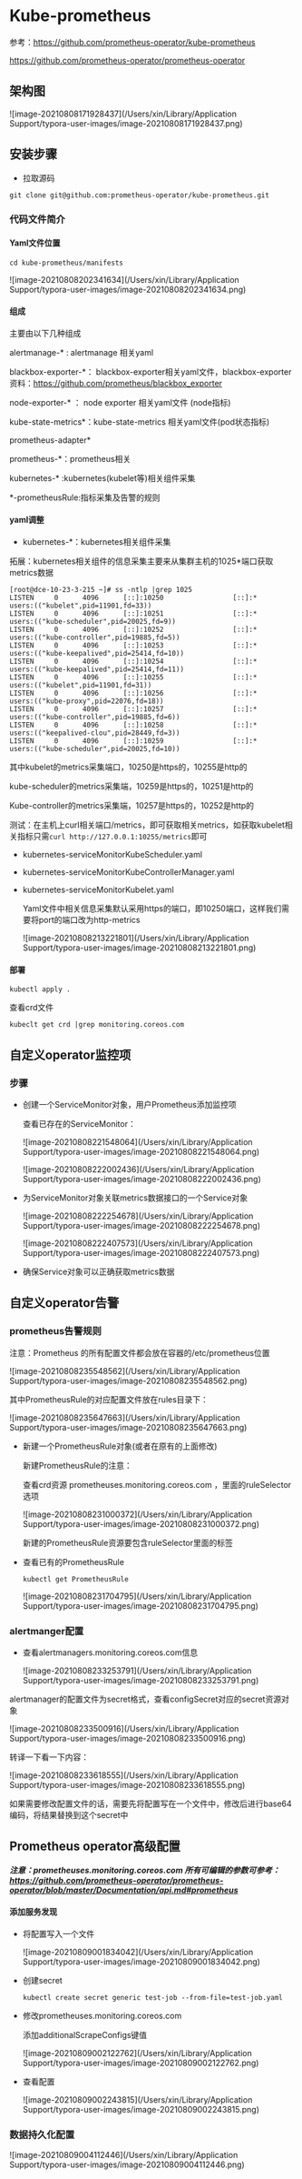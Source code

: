 

# Kube-prometheus

参考：https://github.com/prometheus-operator/kube-prometheus

https://github.com/prometheus-operator/prometheus-operator

## 架构图

![image-20210808171928437](/Users/xin/Library/Application Support/typora-user-images/image-20210808171928437.png)

## 安装步骤

- 拉取源码

```git clone git@github.com:prometheus-operator/kube-prometheus.git```

### 代码文件简介

#### Yaml文件位置

```
cd kube-prometheus/manifests
```

![image-20210808202341634](/Users/xin/Library/Application Support/typora-user-images/image-20210808202341634.png)

#### 组成

主要由以下几种组成

alertmanage-* : alertmanage 相关yaml

blackbox-exporter-*： blackbox-exporter相关yaml文件，blackbox-exporter资料：https://github.com/prometheus/blackbox_exporter

node-exporter-* ： node exporter 相关yaml文件 (node指标)

kube-state-metrics*：kube-state-metrics 相关yaml文件(pod状态指标) 

prometheus-adapter*

prometheus-*：prometheus相关

kubernetes-* :kubernetes(kubelet等)相关组件采集

*-prometheusRule:指标采集及告警的规则

#### yaml调整

- kubernetes-*：kubernetes相关组件采集

拓展：kubernetes相关组件的信息采集主要来从集群主机的1025*端口获取metrics数据

```
[root@dce-10-23-3-215 ~]# ss -ntlp |grep 1025
LISTEN     0      4096      [::]:10250                 [::]:*                   users:(("kubelet",pid=11901,fd=33))
LISTEN     0      4096      [::]:10251                 [::]:*                   users:(("kube-scheduler",pid=20025,fd=9))
LISTEN     0      4096      [::]:10252                 [::]:*                   users:(("kube-controller",pid=19885,fd=5))
LISTEN     0      4096      [::]:10253                 [::]:*                   users:(("kube-keepalived",pid=25414,fd=10))
LISTEN     0      4096      [::]:10254                 [::]:*                   users:(("kube-keepalived",pid=25414,fd=11))
LISTEN     0      4096      [::]:10255                 [::]:*                   users:(("kubelet",pid=11901,fd=31))
LISTEN     0      4096      [::]:10256                 [::]:*                   users:(("kube-proxy",pid=22076,fd=18))
LISTEN     0      4096      [::]:10257                 [::]:*                   users:(("kube-controller",pid=19885,fd=6))
LISTEN     0      4096      [::]:10258                 [::]:*                   users:(("keepalived-clou",pid=28449,fd=3))
LISTEN     0      4096      [::]:10259                 [::]:*                   users:(("kube-scheduler",pid=20025,fd=10))
```

其中kubelet的metrics采集端口，10250是https的，10255是http的

kube-scheduler的metrics采集端，10259是https的，10251是http的

Kube-controller的metrics采集端，10257是https的，10252是http的

测试：在主机上curl相关端口/metrics，即可获取相关metrics，如获取kubelet相关指标只需```curl http://127.0.0.1:10255/metrics```即可

- kubernetes-serviceMonitorKubeScheduler.yaml

- kubernetes-serviceMonitorKubeControllerManager.yaml

- kubernetes-serviceMonitorKubelet.yaml

  Yaml文件中相关信息采集默认采用https的端口，即10250端口，这样我们需要将port的端口改为http-metrics

  ![image-20210808213221801](/Users/xin/Library/Application Support/typora-user-images/image-20210808213221801.png)

#### 部署

```kubectl apply .```

查看crd文件

```
kubeclt get crd |grep monitoring.coreos.com
```

## 自定义operator监控项

### 步骤

- 创建一个ServiceMonitor对象，用户Prometheus添加监控项

  查看已存在的ServiceMonitor：

  ![image-20210808221548064](/Users/xin/Library/Application Support/typora-user-images/image-20210808221548064.png)

  ![image-20210808222002436](/Users/xin/Library/Application Support/typora-user-images/image-20210808222002436.png)

- 为ServiceMonitor对象关联metrics数据接口的一个Service对象

  ![image-20210808222254678](/Users/xin/Library/Application Support/typora-user-images/image-20210808222254678.png)

  ![image-20210808222407573](/Users/xin/Library/Application Support/typora-user-images/image-20210808222407573.png)

- 确保Service对象可以正确获取metrics数据

## 自定义operator告警

### prometheus告警规则

注意：Prometheus 的所有配置文件都会放在容器的/etc/prometheus位置

![image-20210808235548562](/Users/xin/Library/Application Support/typora-user-images/image-20210808235548562.png)

其中PrometheusRule的对应配置文件放在rules目录下：

![image-20210808235647663](/Users/xin/Library/Application Support/typora-user-images/image-20210808235647663.png)





- 新建一个PrometheusRule对象(或者在原有的上面修改)

  新建PrometheusRule的注意：

  查看crd资源 prometheuses.monitoring.coreos.com ，里面的ruleSelector选项

  ![image-20210808231000372](/Users/xin/Library/Application Support/typora-user-images/image-20210808231000372.png)

  新建的PrometheusRule资源要包含ruleSelector里面的标签

- 查看已有的PrometheusRule

  ```
  kubectl get PrometheusRule
  ```

  ![image-20210808231704795](/Users/xin/Library/Application Support/typora-user-images/image-20210808231704795.png)

### alertmanger配置

- 查看alertmanagers.monitoring.coreos.com信息

  ![image-20210808233253791](/Users/xin/Library/Application Support/typora-user-images/image-20210808233253791.png)

alertmanager的配置文件为secret格式，查看configSecret对应的secret资源对象

![image-20210808233500916](/Users/xin/Library/Application Support/typora-user-images/image-20210808233500916.png)

转译一下看一下内容：

![image-20210808233618555](/Users/xin/Library/Application Support/typora-user-images/image-20210808233618555.png)

如果需要修改配置文件的话，需要先将配置写在一个文件中，修改后进行base64编码，将结果替换到这个secret中

## Prometheus operator高级配置

***注意：prometheuses.monitoring.coreos.com 所有可编辑的参数可参考：https://github.com/prometheus-operator/prometheus-operator/blob/master/Documentation/api.md#prometheus***

#### 添加服务发现

- 将配置写入一个文件

  ![image-20210809001834042](/Users/xin/Library/Application Support/typora-user-images/image-20210809001834042.png)

- 创建secret

  ```
  kubectl create secret generic test-job --from-file=test-job.yaml
  ```

- 修改prometheuses.monitoring.coreos.com

  添加additionalScrapeConfigs键值

  ![image-20210809002122762](/Users/xin/Library/Application Support/typora-user-images/image-20210809002122762.png)

- 查看配置

  ![image-20210809002243815](/Users/xin/Library/Application Support/typora-user-images/image-20210809002243815.png)

### 数据持久化配置

![image-20210809004112446](/Users/xin/Library/Application Support/typora-user-images/image-20210809004112446.png)













































